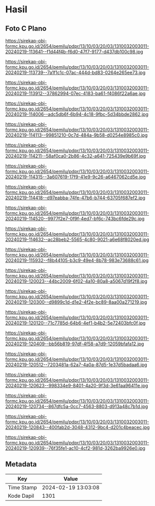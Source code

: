 # Hasil

## Foto C Plano

https://sirekap-obj-formc.kpu.go.id/2654/pemilu/pdpr/13/10/03/20/03/1310032003011-20240219-113641--f1d44f4b-f6d0-47f7-9177-d437db100c98.jpg

https://sirekap-obj-formc.kpu.go.id/2654/pemilu/pdpr/13/10/03/20/03/1310032003011-20240219-113739--7a1f1c1c-07ac-444d-bd83-0264e265ee73.jpg

https://sirekap-obj-formc.kpu.go.id/2654/pemilu/pdpr/13/10/03/20/03/1310032003011-20240219-113912--37862994-07ec-4183-ba61-f4086f22a6ae.jpg

https://sirekap-obj-formc.kpu.go.id/2654/pemilu/pdpr/13/10/03/20/03/1310032003011-20240219-114006--adc5db6f-6b94-4c18-9fbc-5d34bbde2862.jpg

https://sirekap-obj-formc.kpu.go.id/2654/pemilu/pdpr/13/10/03/20/03/1310032003011-20240219-114113--99851210-0c7d-484a-9b58-d0254e8985c0.jpg

https://sirekap-obj-formc.kpu.go.id/2654/pemilu/pdpr/13/10/03/20/03/1310032003011-20240219-114211--58af0ca0-2b86-4c32-a641-725439e9b69f.jpg

https://sirekap-obj-formc.kpu.go.id/2654/pemilu/pdpr/13/10/03/20/03/1310032003011-20240219-114315--3a607619-17f9-41e9-9c26-a6467062cd5e.jpg

https://sirekap-obj-formc.kpu.go.id/2654/pemilu/pdpr/13/10/03/20/03/1310032003011-20240219-114418--d97eabba-74fe-47b6-b744-63705f687ef2.jpg

https://sirekap-obj-formc.kpu.go.id/2654/pemilu/pdpr/13/10/03/20/03/1310032003011-20240219-114520--9977f2e7-0f9f-4ed7-bf6c-743bc6fde29c.jpg

https://sirekap-obj-formc.kpu.go.id/2654/pemilu/pdpr/13/10/03/20/03/1310032003011-20240219-114632--ac28beb2-5565-4c80-9021-a6e68f8020ed.jpg

https://sirekap-obj-formc.kpu.go.id/2654/pemilu/pdpr/13/10/03/20/03/1310032003011-20240219-115932--f8b44105-b3c9-49e4-8b78-983e73688c61.jpg

https://sirekap-obj-formc.kpu.go.id/2654/pemilu/pdpr/13/10/03/20/03/1310032003011-20240219-120023--44bc2009-6f02-4a10-80a8-a5067d19f2f8.jpg

https://sirekap-obj-formc.kpu.go.id/2654/pemilu/pdpr/13/10/03/20/03/1310032003011-20240219-120300--d9899c1d-d1e2-4f2e-bc89-8aa00a271219.jpg

https://sirekap-obj-formc.kpu.go.id/2654/pemilu/pdpr/13/10/03/20/03/1310032003011-20240219-120120--71c7785d-64b6-4ef1-b4b2-5e72403bfc0f.jpg

https://sirekap-obj-formc.kpu.go.id/2654/pemilu/pdpr/13/10/03/20/03/1310032003011-20240219-120409--bb56b819-97df-4f58-a7d9-12059bfafa12.jpg

https://sirekap-obj-formc.kpu.go.id/2654/pemilu/pdpr/13/10/03/20/03/1310032003011-20240219-120512--7203481a-62a7-4a0a-87d5-1e37d5badaa6.jpg

https://sirekap-obj-formc.kpu.go.id/2654/pemilu/pdpr/13/10/03/20/03/1310032003011-20240219-120623--998334e9-8401-4a20-9f3d-3e61aa96411e.jpg

https://sirekap-obj-formc.kpu.go.id/2654/pemilu/pdpr/13/10/03/20/03/1310032003011-20240219-120734--867dfc5a-0cc7-4563-8803-d913a48c7b1d.jpg

https://sirekap-obj-formc.kpu.go.id/2654/pemilu/pdpr/13/10/03/20/03/1310032003011-20240219-120843--400fab2d-3048-4312-9bc4-d201c4beacec.jpg

https://sirekap-obj-formc.kpu.go.id/2654/pemilu/pdpr/13/10/03/20/03/1310032003011-20240219-120939--76f35fe1-ac10-4cf2-981d-3262ba9926e0.jpg


## Metadata

| Key        | Value               |
| ---------- | ------------------- |
| Time Stamp | 2024-02-19 13:03:08 |
| Kode Dapil | 1301                |



